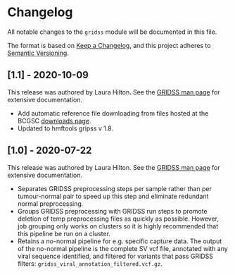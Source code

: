 # Changelog

All notable changes to the `gridss` module will be documented in this file.

The format is based on [Keep a Changelog](https://keepachangelog.com/en/1.0.0/),
and this project adheres to [Semantic Versioning](https://semver.org/spec/v2.0.0.html).

## [1.1] - 2020-10-09
This release was authored by Laura Hilton. See the [GRIDSS man page](https://github.com/PapenfussLab/gridss) for extensive documentation. 
- Add automatic reference file downloading from files hosted at the BCGSC [downloads page](https://bcgsc.ca/downloads/morinlab/hmftools-references/gridss/).
- Updated to hmftools gripss v 1.8.  


## [1.0] - 2020-07-22

This release was authored by Laura Hilton. See the [GRIDSS man page](https://github.com/PapenfussLab/gridss) for extensive documentation. 
- Separates GRIDSS preprocessing steps per sample rather than per tumour-normal pair to speed up this step and eliminate redundant normal preprocessing. 
- Groups GRIDSS preprocessing with GRIDSS run steps to promote deletion of temp preprocessing files as quickly as possible. However, job grouping only works on clusters so it is highly recommended that this pipeline be run on a cluster. 
- Retains a no-normal pipeline for e.g. specific capture data. The output of the no-normal pipeline is the complete SV vcf file, annotated with any viral sequence identified, and filtered for variants that pass GRIDSS filters: `gridss_viral_annotation_filtered.vcf.gz`.
